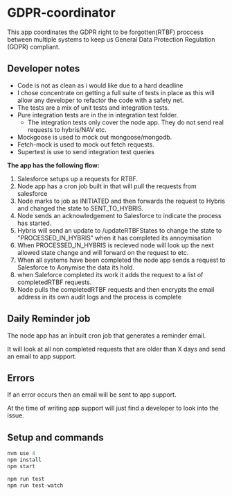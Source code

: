 GDPR-coordinator
===================
This app coordinates the GDPR right to be forgotten(RTBF) proccess between multiple systems to keep us General Data Protection Regulation (GDPR) compliant.

Developer notes
-------------

* Code is not as clean as i would like due to a hard deadline
* I chose concentrate on getting a full suite of tests in place as this will allow any developer to refactor the code with a safety net.
* The tests are a mix of unit tests and integration tests.
* Pure integration tests are in the in integration test folder.
    * The integration tests only cover the node app. They do not send real requests to hybris/NAV etc.
* Mockgoose is used to mock out mongoose/mongodb.
* Fetch-mock is used to mock out fetch requests.
* Supertest is use to send integration test queries

**The app has the following flow:**

1. Salesforce setups up a requests for RTBF.
2. Node app has a cron job built in that will pull the requests from salesforce
3. Node marks to job as INITIATED and then forwards the request to Hybris and changed the state to SENT_TO_HYBRIS.
4. Node sends an acknowledgement to Salesforce to indicate the process has started.
5. Hybris will send an update to /updateRTBFStates to change the state to "PROCESSED_IN_HYBRIS" when it has completed its annoymisation
6. When PROCESSED_IN_HYBRIS is recieved node will look up the next allowed state change and will forward on the request to etc.
7. When all systems have been completed the node app sends a request to Salesforce to Aonymise the data its hold.
8. when Saleforce completed its work it adds the request to a list of completedRTBF requests.
9. Node pulls the completedRTBF requests and then encrypts the email address in its own audit logs and the process is complete

Daily Reminder job
-------------
The node app has an inbuilt cron job that generates a reminder email.

It will look at all non completed requests that are older than X days and send an email to app support.

Errors
-------------
If an error occurs then an email will be sent to app support.

At the time of writing app support will just find a developer to look into the issue.

Setup and commands
-------------
```javascript
nvm use 4
npm install
npm start

npm run test
npm run test-watch
```